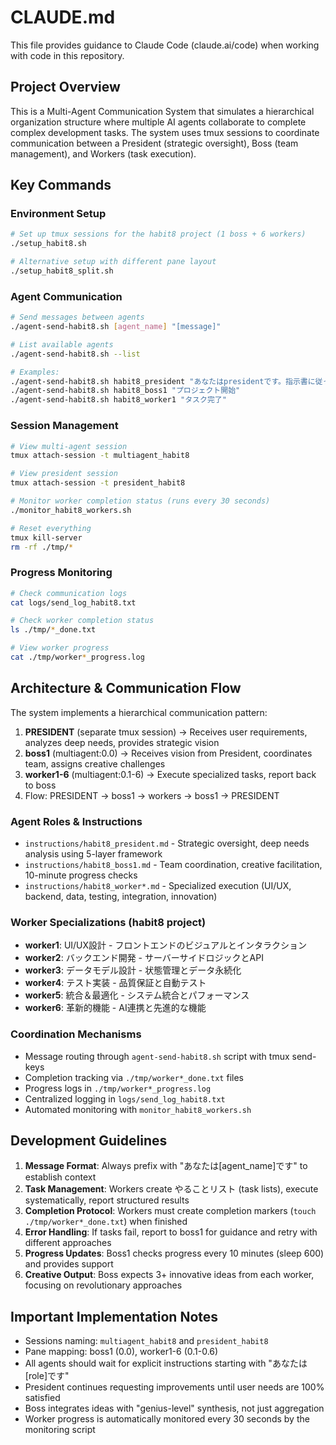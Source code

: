 # CLAUDE.md

This file provides guidance to Claude Code (claude.ai/code) when working with code in this repository.

## Project Overview

This is a Multi-Agent Communication System that simulates a hierarchical organization structure where multiple AI agents collaborate to complete complex development tasks. The system uses tmux sessions to coordinate communication between a President (strategic oversight), Boss (team management), and Workers (task execution).

## Key Commands

### Environment Setup
```bash
# Set up tmux sessions for the habit8 project (1 boss + 6 workers)
./setup_habit8.sh

# Alternative setup with different pane layout
./setup_habit8_split.sh
```

### Agent Communication
```bash
# Send messages between agents
./agent-send-habit8.sh [agent_name] "[message]"

# List available agents
./agent-send-habit8.sh --list

# Examples:
./agent-send-habit8.sh habit8_president "あなたはpresidentです。指示書に従って"
./agent-send-habit8.sh habit8_boss1 "プロジェクト開始"
./agent-send-habit8.sh habit8_worker1 "タスク完了"
```

### Session Management
```bash
# View multi-agent session
tmux attach-session -t multiagent_habit8

# View president session  
tmux attach-session -t president_habit8

# Monitor worker completion status (runs every 30 seconds)
./monitor_habit8_workers.sh

# Reset everything
tmux kill-server
rm -rf ./tmp/*
```

### Progress Monitoring
```bash
# Check communication logs
cat logs/send_log_habit8.txt

# Check worker completion status
ls ./tmp/*_done.txt

# View worker progress
cat ./tmp/worker*_progress.log
```

## Architecture & Communication Flow

The system implements a hierarchical communication pattern:

1. **PRESIDENT** (separate tmux session) → Receives user requirements, analyzes deep needs, provides strategic vision
2. **boss1** (multiagent:0.0) → Receives vision from President, coordinates team, assigns creative challenges  
3. **worker1-6** (multiagent:0.1-6) → Execute specialized tasks, report back to boss
4. Flow: PRESIDENT → boss1 → workers → boss1 → PRESIDENT

### Agent Roles & Instructions
- `instructions/habit8_president.md` - Strategic oversight, deep needs analysis using 5-layer framework
- `instructions/habit8_boss1.md` - Team coordination, creative facilitation, 10-minute progress checks
- `instructions/habit8_worker*.md` - Specialized execution (UI/UX, backend, data, testing, integration, innovation)

### Worker Specializations (habit8 project)
- **worker1**: UI/UX設計 - フロントエンドのビジュアルとインタラクション
- **worker2**: バックエンド開発 - サーバーサイドロジックとAPI
- **worker3**: データモデル設計 - 状態管理とデータ永続化
- **worker4**: テスト実装 - 品質保証と自動テスト
- **worker5**: 統合＆最適化 - システム統合とパフォーマンス
- **worker6**: 革新的機能 - AI連携と先進的な機能

### Coordination Mechanisms
- Message routing through `agent-send-habit8.sh` script with tmux send-keys
- Completion tracking via `./tmp/worker*_done.txt` files
- Progress logs in `./tmp/worker*_progress.log`
- Centralized logging in `logs/send_log_habit8.txt`
- Automated monitoring with `monitor_habit8_workers.sh`

## Development Guidelines

1. **Message Format**: Always prefix with "あなたは[agent_name]です" to establish context
2. **Task Management**: Workers create やることリスト (task lists), execute systematically, report structured results
3. **Completion Protocol**: Workers must create completion markers (`touch ./tmp/worker*_done.txt`) when finished
4. **Error Handling**: If tasks fail, report to boss1 for guidance and retry with different approaches
5. **Progress Updates**: Boss1 checks progress every 10 minutes (sleep 600) and provides support
6. **Creative Output**: Boss expects 3+ innovative ideas from each worker, focusing on revolutionary approaches

## Important Implementation Notes

- Sessions naming: `multiagent_habit8` and `president_habit8`
- Pane mapping: boss1 (0.0), worker1-6 (0.1-0.6)
- All agents should wait for explicit instructions starting with "あなたは[role]です"
- President continues requesting improvements until user needs are 100% satisfied
- Boss integrates ideas with "genius-level" synthesis, not just aggregation
- Worker progress is automatically monitored every 30 seconds by the monitoring script